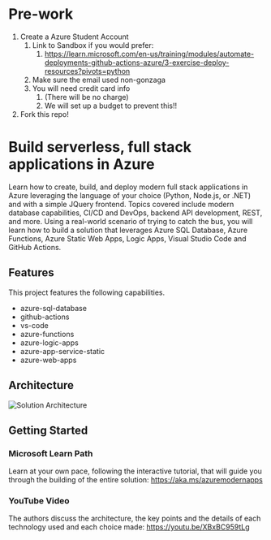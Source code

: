 # Pre-work
1. Create a Azure Student Account
    1. Link to Sandbox if you would prefer:
        1. https://learn.microsoft.com/en-us/training/modules/automate-deployments-github-actions-azure/3-exercise-deploy-resources?pivots=python
    1. Make sure the email used non-gonzaga
    1. You will need credit card info
        1. (There will be no charge)
        1. We will set up a budget to prevent this!!
1. Fork this repo!

# Build serverless, full stack applications in Azure

Learn how to create, build, and deploy modern full stack applications in Azure leveraging the language of your choice (Python, Node.js, or .NET) and with a simple JQuery frontend. Topics covered include modern database capabilities, CI/CD and DevOps, backend API development, REST, and more. Using a real-world scenario of trying to catch the bus, you will learn how to build a solution that leverages Azure SQL Database, Azure Functions, Azure Static Web Apps, Logic Apps, Visual Studio Code and GitHub Actions.

## Features

This project features the following capabilities.

- azure-sql-database
- github-actions
- vs-code
- azure-functions
- azure-logic-apps
- azure-app-service-static
- azure-web-apps

## Architecture

![Solution Architecture](./documents/catch-the-bus-architecture.svg)

## Getting Started

### Microsoft Learn Path

Learn  at your own pace, following the interactive tutorial, that will guide you through the building of the entire solution: https://aka.ms/azuremodernapps 

### YouTube Video

The authors discuss the architecture, the key points and the details of each technology used and each choice made: https://youtu.be/XBxBC959tLg

